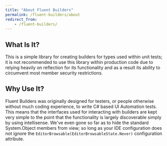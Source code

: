 ```yaml
---
title: "About Fluent Builders"
permalink: /fluent-builders/about
redirect_from:
    - /fluent-builders/
---
```


## What Is It?
This is a simple library for creating builders for types used within unit tests; it is not recommended to use this library within production code due to relying heavily on reflection for its functionality and as a result its ability to circumvent most member security restrictions.

## Why Use It?
Fluent Builders was originally designed for testers, or people otherwise without much coding experience, to write C# based UI Automation tests. This means that the interfaces used for interacting with builders are kept very simple to the point that the functionality is largely discoverable simply by using intellisense.
We've even gone so far as to hide the standard System.Object members from view; so long as your IDE configuration does not ignore the `EditorBrowsable(EditorBrowsableState.Never)` configuration attribute.
